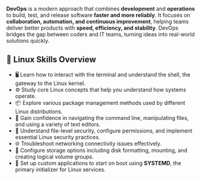 **DevOps** is a modern approach that combines **development** and **operations** to build, test, and release software **faster and more reliably**. It focuses on **collaboration, automation, and continuous improvement**, helping teams deliver better products with **speed, efficiency, and stability**. DevOps bridges the gap between coders and IT teams, turning ideas into real-world solutions quickly.

## 📘 Linux Skills Overview

- 🖥️ Learn how to interact with the terminal and understand the shell, the gateway to the Linux kernel.
- ⚙️ Study core Linux concepts that help you understand how systems operate.
- 📦 Explore various package management methods used by different Linux distributions.
- 🧭 Gain confidence in navigating the command line, manipulating files, and using a variety of text editors.
- 🔐 Understand file-level security, configure permissions, and implement essential Linux security practices.
- 🌐 Troubleshoot networking connectivity issues effectively.
- 💽 Configure storage options including disk formatting, mounting, and creating logical volume groups.
- 🚀 Set up custom applications to start on boot using **SYSTEMD**, the primary initializer for Linux services.

